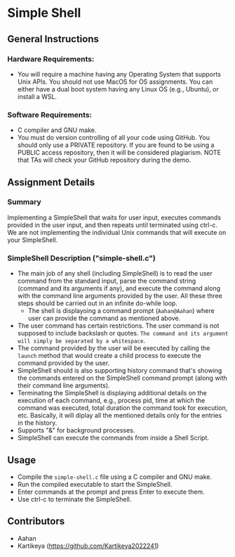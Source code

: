# Simple Shell

## General Instructions

### Hardware Requirements:
- You will require a machine having any Operating System that supports Unix APIs. You should not use MacOS for OS assignments. You can either have a dual boot system having any Linux OS (e.g., Ubuntu), or install a WSL.

### Software Requirements:
- C compiler and GNU make.
- You must do version controlling of all your code using GitHub. You should only use a PRIVATE repository. If you are found to be using a PUBLIC access repository, then it will be considered plagiarism. NOTE that TAs will check your GitHub repository during the demo.

## Assignment Details

### Summary
Implementing a SimpleShell that waits for user input, executes commands provided in the user input, and then repeats until terminated using ctrl-c. We are not implementing the individual Unix commands that will execute on your SimpleShell.

### SimpleShell Description ("simple-shell.c")

- The main job of any shell (including SimpleShell) is to read the user command from the standard input, parse the command string (command and its arguments if any), and execute the command along with the command line arguments provided by the user. All these three steps should be carried out in an infinite do-while loop.
  - The shell is displayoing a command prompt (```Aahan@Aahan```) where user can provide the command as mentioned above.
- The user command has certain restrictions. The user command is not supposed to include backslash or quotes. ```The command and its argument will simply be separated by a whitespace```.
- The command provided by the user will be executed by calling the `launch` method that would create a child process to execute the command provided by the user. 
- SimpleShell should is also supporting history command that's showing the commands entered on the SimpleShell command prompt (along with their command line arguments).
- Terminating the SimpleShell is displaying additional details on the execution of each command, e.g., process pid, time at which the command was executed, total duration the command took for execution, etc. Basically, it will diplay all the mentioned details only for the entries in the history.
- Supports "&" for background processes.
- SimpleShell can execute the commands from inside a Shell Script.

## Usage
- Compile the `simple-shell.c` file using a C compiler and GNU make.
- Run the compiled executable to start the SimpleShell.
- Enter commands at the prompt and press Enter to execute them.
- Use ctrl-c to terminate the SimpleShell.

## Contributors
- Aahan 
- Kartikeya (https://github.com/Kartikeya2022241)

